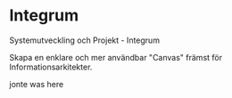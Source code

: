 # Integrum

Systemutveckling och Projekt - Integrum

Skapa en enklare och mer användbar "Canvas" främst för Informationsarkitekter.

jonte was here
